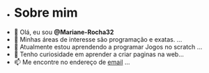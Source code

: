 - # Sobre mim
- 👋 Olá, eu sou **@Mariane-Rocha32**
- 👀 Minhas áreas de interesse são programação e exatas. ...
- 🌱 Atualmente estou aprendendo a programar Jogos no scratch ...
- 💞️ Tenho curiosidade em aprender a criar paginas na web...
- 📫 Me encontre no endereço de [email](mariane.aurelia.rocha@escola.pr.gov.br) ...

<!---
Mariane-Rocha32/Mariane-Rocha32 is a ✨ special ✨ repository because its `README.md` (this file) appears on your GitHub profile.
You can click the Preview link to take a look at your changes.
--->
